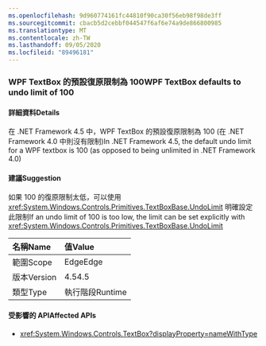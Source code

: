 ```yaml
---
ms.openlocfilehash: 9d960774161fc44810f90ca30f56eb98f98de3ff
ms.sourcegitcommit: cbacb5d2cebbf044547f6af6e74a9de866800985
ms.translationtype: MT
ms.contentlocale: zh-TW
ms.lasthandoff: 09/05/2020
ms.locfileid: "89496181"
---
```

### <a name="wpf-textbox-defaults-to-undo-limit-of-100"></a><span data-ttu-id="ca657-101">WPF TextBox 的預設復原限制為 100</span><span class="sxs-lookup"><span data-stu-id="ca657-101">WPF TextBox defaults to undo limit of 100</span></span>

#### <a name="details"></a><span data-ttu-id="ca657-102">詳細資料</span><span class="sxs-lookup"><span data-stu-id="ca657-102">Details</span></span>

<span data-ttu-id="ca657-103">在 .NET Framework 4.5 中，WPF TextBox 的預設復原限制為 100 (在 .NET Framework 4.0 中則沒有限制)</span><span class="sxs-lookup"><span data-stu-id="ca657-103">In .NET Framework 4.5, the default undo limit for a WPF textbox is 100 (as opposed to being unlimited in .NET Framework 4.0)</span></span>

#### <a name="suggestion"></a><span data-ttu-id="ca657-104">建議</span><span class="sxs-lookup"><span data-stu-id="ca657-104">Suggestion</span></span>

<span data-ttu-id="ca657-105">如果 100 的復原限制太低，可以使用 <xref:System.Windows.Controls.Primitives.TextBoxBase.UndoLimit> 明確設定此限制</span><span class="sxs-lookup"><span data-stu-id="ca657-105">If an undo limit of 100 is too low, the limit can be set explicitly with <xref:System.Windows.Controls.Primitives.TextBoxBase.UndoLimit></span></span>

| <span data-ttu-id="ca657-106">名稱</span><span class="sxs-lookup"><span data-stu-id="ca657-106">Name</span></span>    | <span data-ttu-id="ca657-107">值</span><span class="sxs-lookup"><span data-stu-id="ca657-107">Value</span></span>       |
|:--------|:------------|
| <span data-ttu-id="ca657-108">範圍</span><span class="sxs-lookup"><span data-stu-id="ca657-108">Scope</span></span>   |<span data-ttu-id="ca657-109">Edge</span><span class="sxs-lookup"><span data-stu-id="ca657-109">Edge</span></span>|
|<span data-ttu-id="ca657-110">版本</span><span class="sxs-lookup"><span data-stu-id="ca657-110">Version</span></span>|<span data-ttu-id="ca657-111">4.5</span><span class="sxs-lookup"><span data-stu-id="ca657-111">4.5</span></span>|
|<span data-ttu-id="ca657-112">類型</span><span class="sxs-lookup"><span data-stu-id="ca657-112">Type</span></span>|<span data-ttu-id="ca657-113">執行階段</span><span class="sxs-lookup"><span data-stu-id="ca657-113">Runtime</span></span>|

#### <a name="affected-apis"></a><span data-ttu-id="ca657-114">受影響的 API</span><span class="sxs-lookup"><span data-stu-id="ca657-114">Affected APIs</span></span>

- <xref:System.Windows.Controls.TextBox?displayProperty=nameWithType>

<!--

#### Affected APIs

- `T:System.Windows.Controls.TextBox`

-->
